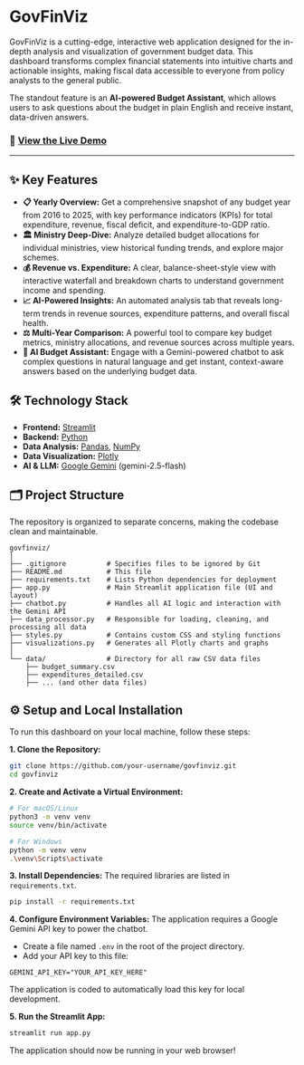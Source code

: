 # GovFinViz



[](https://www.python.org/downloads/)
[](https://streamlit.io)
[](https://plotly.com/)
[](https://opensource.org/licenses/MIT)

GovFinViz is a cutting-edge, interactive web application designed for the in-depth analysis and visualization of government budget data. This dashboard transforms complex financial statements into intuitive charts and actionable insights, making fiscal data accessible to everyone from policy analysts to the general public.

The standout feature is an **AI-powered Budget Assistant**, which allows users to ask questions about the budget in plain English and receive instant, data-driven answers.

### 🚀 [**View the Live Demo**](https://www.google.com/search?q=https://your-app-name.streamlit.app/)

-----

## ✨ Key Features

  * **📋 Yearly Overview:** Get a comprehensive snapshot of any budget year from 2016 to 2025, with key performance indicators (KPIs) for total expenditure, revenue, fiscal deficit, and expenditure-to-GDP ratio.
  * **🏛️ Ministry Deep-Dive:** Analyze detailed budget allocations for individual ministries, view historical funding trends, and explore major schemes.
  * **💰 Revenue vs. Expenditure:** A clear, balance-sheet-style view with interactive waterfall and breakdown charts to understand government income and spending.
  * **📈 AI-Powered Insights:** An automated analysis tab that reveals long-term trends in revenue sources, expenditure patterns, and overall fiscal health.
  * **⚖️ Multi-Year Comparison:** A powerful tool to compare key budget metrics, ministry allocations, and revenue sources across multiple years.
  * **🤖 AI Budget Assistant:** Engage with a Gemini-powered chatbot to ask complex questions in natural language and get instant, context-aware answers based on the underlying budget data.

## 🛠️ Technology Stack

  * **Frontend:** [Streamlit](https://streamlit.io/)
  * **Backend:** [Python](https://www.python.org/)
  * **Data Analysis:** [Pandas](https://pandas.pydata.org/), [NumPy](https://numpy.org/)
  * **Data Visualization:** [Plotly](https://plotly.com/)
  * **AI & LLM:** [Google Gemini](https://ai.google.dev/) (gemini-2.5-flash)

## 🗂️ Project Structure

The repository is organized to separate concerns, making the codebase clean and maintainable.

```
govfinviz/
│
├── .gitignore          # Specifies files to be ignored by Git
├── README.md           # This file
├── requirements.txt    # Lists Python dependencies for deployment
├── app.py              # Main Streamlit application file (UI and layout)
├── chatbot.py          # Handles all AI logic and interaction with the Gemini API
├── data_processor.py   # Responsible for loading, cleaning, and processing all data
├── styles.py           # Contains custom CSS and styling functions
├── visualizations.py   # Generates all Plotly charts and graphs
│
└── data/               # Directory for all raw CSV data files
    ├── budget_summary.csv
    ├── expenditures_detailed.csv
    ├── ... (and other data files)
```

## ⚙️ Setup and Local Installation

To run this dashboard on your local machine, follow these steps:

**1. Clone the Repository:**

```bash
git clone https://github.com/your-username/govfinviz.git
cd govfinviz
```

**2. Create and Activate a Virtual Environment:**

```bash
# For macOS/Linux
python3 -m venv venv
source venv/bin/activate

# For Windows
python -m venv venv
.\venv\Scripts\activate
```

**3. Install Dependencies:**
The required libraries are listed in `requirements.txt`.

```bash
pip install -r requirements.txt
```

**4. Configure Environment Variables:**
The application requires a Google Gemini API key to power the chatbot.

  * Create a file named `.env` in the root of the project directory.
  * Add your API key to this file:

<!-- end list -->

```
GEMINI_API_KEY="YOUR_API_KEY_HERE"
```

The application is coded to automatically load this key for local development.

**5. Run the Streamlit App:**

```bash
streamlit run app.py
```

The application should now be running in your web browser\!

